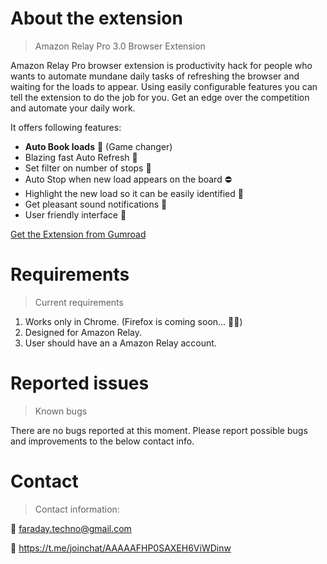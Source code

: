 <!-- <img style="float: left; margin-right: 6px" width="60px" height="60px" src="./img/logo.png"> -->

# About the extension
> Amazon Relay Pro 3.0 Browser Extension 

Amazon Relay Pro browser extension is productivity hack for people who wants to automate mundane daily tasks of refreshing the browser and waiting for the loads to appear. Using easily configurable features you can tell the extension to do the job for you. Get an edge over the competition and automate your daily work.

It offers following features:

* **Auto Book loads** 💪 (Game changer)
* Blazing fast Auto Refresh 🚀
* Set filter on number of stops 🚧
* Auto Stop when new load appears on the board ⛔️
* Highlight the new load so it can be easily identified 📌
* Get pleasant sound notifications 🔔
* User friendly interface 📱

[Get the Extension from Gumroad](https://gum.co/YzeHNR)


# Requirements
> Current requirements

1. Works only in Chrome. (Firefox is coming soon... 👨‍💻)
2. Designed for Amazon Relay.
3. User should have an a Amazon Relay account.


# Reported issues
> Known bugs

There are no bugs reported at this moment. Please report possible bugs and improvements to the below contact info.

# Contact
> Contact information:

 📨 faraday.techno@gmail.com

 📰  https://t.me/joinchat/AAAAAFHP0SAXEH6ViWDinw
